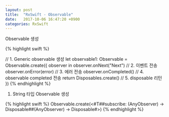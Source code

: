 ```yaml
---
layout: post
title:  "RxSwift - Observable"
date:   2017-10-06 16:47:20 +0900
categories: RxSwift
---
```


Observable 생성

{% highlight swift %}

// 1. Generic observable 생성
let observable1: Observable<String> = Observable<String>.create({ observer in
	observer.onNext("Next")             // 2. 이벤트 전송
	observer.onError(error)             // 3. 에러 전송
	observer.onCompleted()              // 4. observable completed 전송
	return Disposables.create()         // 5. disposable 리턴
})
{% endhighlight %}

1. String 타입 Observable 생성

{% highlight swift %}
Observable<String>.create(<#T##subscribe: (AnyObserver<String>) -> Disposable##(AnyObserver<String>) -> Disposable#>)
{% endhighlight %}